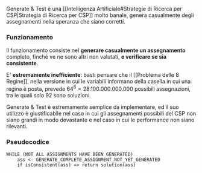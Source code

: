 Generate & Test è una [[Intelligenza Artificiale#Strategie di Ricerca per CSP|Strategia di Ricerca per CSP]] molto banale, genera casualmente degli assegnamenti nella speranza che siano corretti.

### Funzionamento
Il funzionamento consiste nel **generare casualmente un assegnamento** completo, finché ve ne sono altri non valutati, **e verificare se sia consistente**.

E' **estremamente inefficiente**: basti pensare che il [[Problema delle 8 Regine]], nella versione in cui le variabili informano della casella in cui una regina è posta, prevede $64^{8}=28.100.000.000.000$ possibili assegnazioni, tra le quali solo $92$ sono soluzioni.

Generate & Test è estremamente semplice da implementare, ed il suo utilizzo è giustificabile nel caso in cui gli assegnamenti possibili del CSP non siano grandi in modo devastante e nel caso in cui le performance non siano rilevanti.

### Pseudocodice
```
WHILE (NOT ALL ASSIGNMENTS HAVE BEEN GENERATED)
	ass <- GENERATE_COMPLETE_ASSIGNMENT_NOT_YET_GENERATED
	if isConsistent(ass) => return solution(ass)
```

